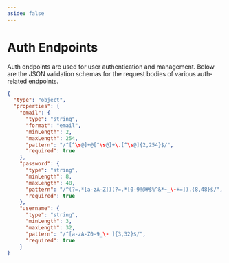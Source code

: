 ```yaml
---
aside: false
---
```


# Auth Endpoints

Auth endpoints are used for user authentication and management. Below are the JSON validation schemas for the request bodies of various auth-related endpoints.

```json
{
  "type": "object",
  "properties": {
    "email": {
      "type": "string",
      "format": "email",
      "minLength": 2,
      "maxLength": 254,
      "pattern": "/^[^\s@]+@[^\s@]+\.[^\s@]{2,254}$/",
      "required": true
    },
    "password": {
      "type": "string",
      "minLength": 8,
      "maxLength": 48,
      "pattern": "/^(?=.*[a-zA-Z])(?=.*[0-9!@#$%^&*~_\-+=]).{8,48}$/",
      "required": true
    },
    "username": {
      "type": "string",
      "minLength": 3,
      "maxLength": 32,
      "pattern": "/^[a-zA-Z0-9_\- ]{3,32}$/",
      "required": true
    }
}
```
